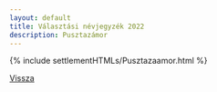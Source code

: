 ```yaml
---
layout: default
title: Választási névjegyzék 2022
description: Pusztazámor
---
```


{% include settlementHTMLs/Pusztazaamor.html %}

[Vissza](../)